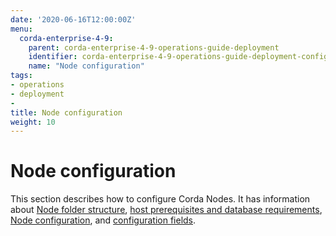 ```yaml
---
date: '2020-06-16T12:00:00Z'
menu:
  corda-enterprise-4-9:
    parent: corda-enterprise-4-9-operations-guide-deployment
    identifier: corda-enterprise-4-9-operations-guide-deployment-configuration
    name: "Node configuration"
tags:
- operations
- deployment
-
title: Node configuration
weight: 10
---
```


# Node configuration

This section describes how to configure Corda Nodes. It has information about [Node folder structure](../../node/setup/node-structure.md), [host prerequisites and database requirements](../../node/setup/host-prereq.md), [Node configuration](../../node/setup/corda-configuration-file.md), and [configuration fields](../../node/setup/corda-configuration-fields.md).
